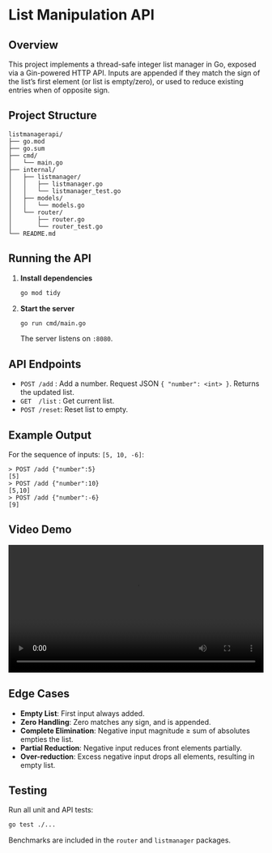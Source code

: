 # List Manipulation API

## Overview

This project implements a thread-safe integer list manager in Go, exposed via a Gin-powered HTTP API. Inputs are appended if they match the sign of the list’s first element (or list is empty/zero), or used to reduce existing entries when of opposite sign.

## Project Structure

```
listmanagerapi/
├── go.mod
├── go.sum
├── cmd/
│   └── main.go
├── internal/
│   ├── listmanager/
│   │   ├── listmanager.go
│   │   └── listmanager_test.go
│   ├── models/
│   │   └── models.go
│   └── router/
│       ├── router.go
│       └── router_test.go
└── README.md
```

## Running the API

1. **Install dependencies**
   ```bash
   go mod tidy
   ```
2. **Start the server**
   ```bash
   go run cmd/main.go
   ```
   The server listens on `:8080`.

## API Endpoints

- `POST /add` : Add a number. Request JSON `{ "number": <int> }`. Returns the updated list.
- `GET  /list` : Get current list.
- `POST /reset`: Reset list to empty.

## Example Output

For the sequence of inputs: `[5, 10, -6]`:

```
> POST /add {"number":5}
[5]
> POST /add {"number":10}
[5,10]
> POST /add {"number":-6}
[9]
```

## Video Demo

<video width="100%" controls>
  <source src="https://raw.githubusercontent.com/harshau007/Diamond-Hands-Assignment/main/assets/listmanagerapi.mp4" type="video/mp4">
  Your browser does not support the video tag.
</video>

## Edge Cases

- **Empty List**: First input always added.
- **Zero Handling**: Zero matches any sign, and is appended.
- **Complete Elimination**: Negative input magnitude ≥ sum of absolutes empties the list.
- **Partial Reduction**: Negative input reduces front elements partially.
- **Over-reduction**: Excess negative input drops all elements, resulting in empty list.

## Testing

Run all unit and API tests:

```bash
go test ./...
```

Benchmarks are included in the `router` and `listmanager` packages.
